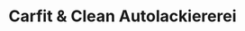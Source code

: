 ---
title: "Carfit & Clean Autolackiererei"
url: /schneverdingen/carfit-und-clean-autolackiererei/
shop: Autowerkstatt
---